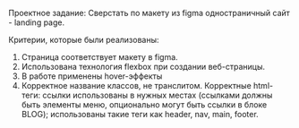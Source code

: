 Проектное задание:
Сверстать по макету из figma одностраничный сайт - landing page. 

Критерии, которые были реализованы:
1. Страница соответствует макету в figma. 
2. Использована технология flexbox при создании веб-страницы. 
3. В работе применены hover-эффекты 
4. Корректное название классов, не транслитом. Корректные html-теги: ссылки использованы в нужных местах (ссылками должны быть элементы меню, опционально могут быть ссылки в блоке BLOG); использованы такие теги как header, nav, main, footer.